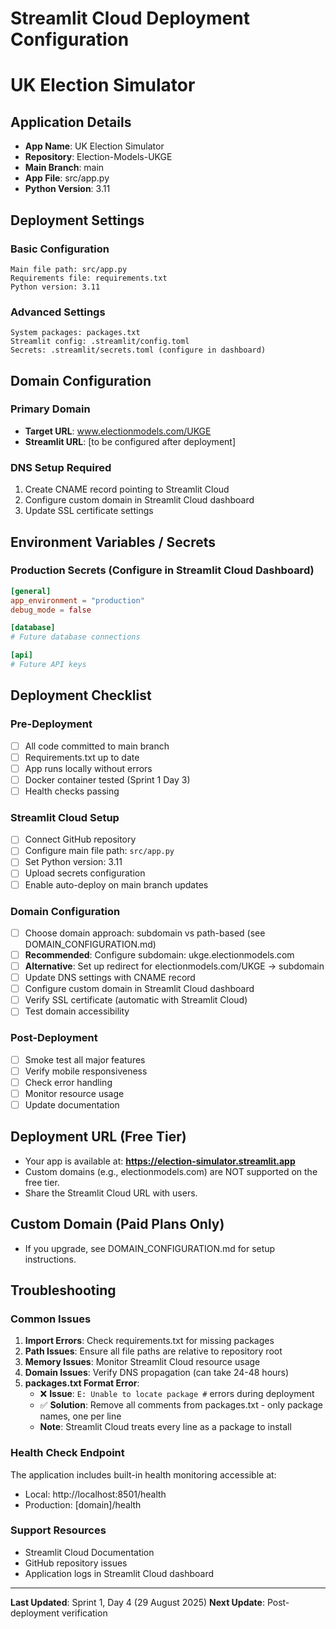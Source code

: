 # Streamlit Cloud Deployment Configuration
# UK Election Simulator

## Application Details
- **App Name**: UK Election Simulator
- **Repository**: Election-Models-UKGE
- **Main Branch**: main
- **App File**: src/app.py
- **Python Version**: 3.11

## Deployment Settings

### Basic Configuration
```
Main file path: src/app.py
Requirements file: requirements.txt
Python version: 3.11
```

### Advanced Settings
```
System packages: packages.txt
Streamlit config: .streamlit/config.toml
Secrets: .streamlit/secrets.toml (configure in dashboard)
```

## Domain Configuration

### Primary Domain
- **Target URL**: www.electionmodels.com/UKGE
- **Streamlit URL**: [to be configured after deployment]

### DNS Setup Required
1. Create CNAME record pointing to Streamlit Cloud
2. Configure custom domain in Streamlit Cloud dashboard
3. Update SSL certificate settings

## Environment Variables / Secrets

### Production Secrets (Configure in Streamlit Cloud Dashboard)
```toml
[general]
app_environment = "production"
debug_mode = false

[database]
# Future database connections

[api]  
# Future API keys
```

## Deployment Checklist

### Pre-Deployment
- [ ] All code committed to main branch
- [ ] Requirements.txt up to date
- [ ] App runs locally without errors
- [ ] Docker container tested (Sprint 1 Day 3)
- [ ] Health checks passing

### Streamlit Cloud Setup
- [ ] Connect GitHub repository
- [ ] Configure main file path: `src/app.py`
- [ ] Set Python version: 3.11
- [ ] Upload secrets configuration
- [ ] Enable auto-deploy on main branch updates

### Domain Configuration  
- [ ] Choose domain approach: subdomain vs path-based (see DOMAIN_CONFIGURATION.md)
- [ ] **Recommended**: Configure subdomain: ukge.electionmodels.com
- [ ] **Alternative**: Set up redirect for electionmodels.com/UKGE → subdomain
- [ ] Update DNS settings with CNAME record
- [ ] Configure custom domain in Streamlit Cloud dashboard
- [ ] Verify SSL certificate (automatic with Streamlit Cloud)
- [ ] Test domain accessibility

### Post-Deployment
- [ ] Smoke test all major features
- [ ] Verify mobile responsiveness
- [ ] Check error handling
- [ ] Monitor resource usage
- [ ] Update documentation

## Deployment URL (Free Tier)
- Your app is available at: **https://election-simulator.streamlit.app**
- Custom domains (e.g., electionmodels.com) are NOT supported on the free tier.
- Share the Streamlit Cloud URL with users.

## Custom Domain (Paid Plans Only)
- If you upgrade, see DOMAIN_CONFIGURATION.md for setup instructions.

## Troubleshooting

### Common Issues
1. **Import Errors**: Check requirements.txt for missing packages
2. **Path Issues**: Ensure all file paths are relative to repository root
3. **Memory Issues**: Monitor Streamlit Cloud resource usage
4. **Domain Issues**: Verify DNS propagation (can take 24-48 hours)
5. **packages.txt Format Error**: 
   - ❌ **Issue**: `E: Unable to locate package #` errors during deployment
   - ✅ **Solution**: Remove all comments from packages.txt - only package names, one per line
   - **Note**: Streamlit Cloud treats every line as a package to install

### Health Check Endpoint
The application includes built-in health monitoring accessible at:
- Local: http://localhost:8501/health
- Production: [domain]/health

### Support Resources
- Streamlit Cloud Documentation
- GitHub repository issues
- Application logs in Streamlit Cloud dashboard

---

**Last Updated**: Sprint 1, Day 4 (29 August 2025)
**Next Update**: Post-deployment verification
